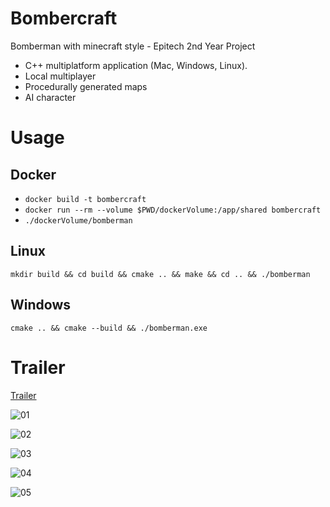 # Bombercraft
Bomberman with minecraft style - Epitech 2nd Year Project

* C++ multiplatform application (Mac, Windows, Linux).
* Local multiplayer
* Procedurally generated maps
* AI character

# Usage
## Docker
- `docker build -t bombercraft`  
- `docker run --rm --volume $PWD/dockerVolume:/app/shared bombercraft`
- `./dockerVolume/bomberman`

## Linux
   `mkdir build && cd build && cmake .. && make && cd .. && ./bomberman`

## Windows
`cmake .. && cmake --build && ./bomberman.exe`

# Trailer

[Trailer](https://www.youtube.com/watch?v=nsOyamoZKTI)

![01](github/img/01.png)

![02](github/img/02.png)

![03](github/img/03.png)

![04](github/img/04.png)

![05](github/img/05.png)
